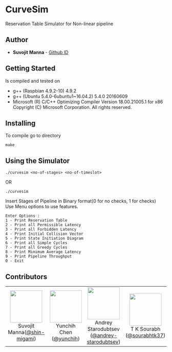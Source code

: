 # CurveSim
Reservation Table Simulator for Non-linear pipeline

## Author
* **Suvojit Manna** - [Github ID](https://github.com/shin-migami)

## Getting Started
Is compiled and tested on  
* g++ (Raspbian 4.9.2-10) 4.9.2
* g++ (Ubuntu 5.4.0-6ubuntu1~16.04.2) 5.4.0 20160609
* Microsoft (R) C/C++ Optimizing Compiler Version 18.00.21005.1 for x86
  Copyright (C) Microsoft Corporation.  All rights reserved.

## Installing
To compile go to directory 
```
make
```

## Using the Simulator
```
./curvesim <no-of-stages> <no-of-timeslot>
```
OR
```
./curvesim
```

Insert Stages of Pipeline in Binary format(0 for no checks, 1 for checks)  
Use Menu options to use features.  
```
Enter Options : 
1 - Print Reservation Table
2 - Print all Permissible Latency
3 - Print all Forbidden Latency
4 - Print Initial Collision Vector
5 - Print State Initiation Diagram
6 - Print all Simple Cycles
7 - Print all Greedy Cycles
8 - Print Minimum Average Latency
9 - Print Pipeline Throughput
0 - Exit
```

## Contributors
<table>
  <tr>
    <td align=center><img width=100 src=https://avatars2.githubusercontent.com/u/10397574?v=3><br>Suvojit Manna(<a href=https://github.com/shin-migami>@shin-migami</a>)</td>
    <td align=center><img width=100 src=https://avatars1.githubusercontent.com/u/4593736?v=3><br>Yunchih Chen (<a href=https://github.com/yunchih>@yunchih</a>)</td>
    <td align=center><img width=100 src=https://avatars0.githubusercontent.com/u/7666511?v=3><br>Andrey Starodubtsev (<a href=https://github.com/andrey-starodubtsev>@andrey-starodubtsev</a>)</td>
    <td align=center><img width=100 src=https://avatars2.githubusercontent.com/u/8580742?v=><br>T K Sourabh (<a href=https://github.com/sourabhtk37>@sourabhtk37</a>)</td>
  </tr>
</table>
